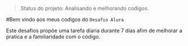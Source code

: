 >Status do projeto: Analisando e melhorando codigos.

#Bem vindo aos meus codigos do `Desafio Alura`

Este desafios propõe uma tarefa diaria durante 7 dias afim de melhorar a pratica e a familiaridade com o código.
